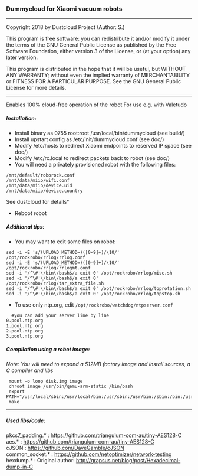 ### Dummycloud for Xiaomi vacuum robots

----
Copyright 2018 by Dustcloud Project (Author: S.)

This program is free software: you can redistribute it and/or modify
it under the terms of the GNU General Public License as published by
the Free Software Foundation, either version 3 of the License, or
(at your option) any later version.

This program is distributed in the hope that it will be useful,
but WITHOUT ANY WARRANTY; without even the implied warranty of
MERCHANTABILITY or FITNESS FOR A PARTICULAR PURPOSE. See the GNU General Public License for more details.

----

Enables 100% cloud-free operation of the robot
For use e.g. with Valetudo

##### Installation:
- Install binary as 0755 root:root /usr/local/bin/dummycloud (see build/)
- Install upstart config as /etc/init/dummycloud.conf (see doc/)
- Modify /etc/hosts to redirect Xiaomi endpoints to reserved IP space (see doc/)
-  Modify /etc/rc.local to redirect packets back to robot (see doc/)
- You will need a privately provisioned robot with the following files:
```
/mnt/default/roborock.conf
/mnt/data/miio/wifi.conf
/mnt/data/miio/device.uid
/mnt/data/miio/device.country
```
See dustcloud for details*
- Reboot robot

##### Additional tips:
* You may want to edit some files on robot:
```
sed -i -E 's/(UPLOAD_METHOD=)([0-9]+)/\10/' /opt/rockrobo/rrlog/rrlog.conf
sed -i -E 's/(UPLOAD_METHOD=)([0-9]+)/\10/' /opt/rockrobo/rrlog/rrlogmt.conf
sed -i '/^\#!\/bin\/bash$/a exit 0' /opt/rockrobo/rrlog/misc.sh
sed -i '/^\#!\/bin\/bash$/a exit 0' /opt/rockrobo/rrlog/tar_extra_file.sh
sed -i '/^\#!\/bin\/bash$/a exit 0' /opt/rockrobo/rrlog/toprotation.sh
sed -i '/^\#!\/bin\/bash$/a exit 0' /opt/rockrobo/rrlog/topstop.sh
```

* To use only ntp.org, edit `/opt/rockrobo/watchdog/ntpserver.conf`  
```
  #you can add your server line by line
0.pool.ntp.org  
1.pool.ntp.org  
2.pool.ntp.org  
3.pool.ntp.org  
```

##### Compilation using a robot image:
*Note: You will need to expand a 512MB factory image and install sources, a C compiler and libs*
```
 mount -o loop disk.img image
 chroot image /usr/bin/qemu-arm-static /bin/bash
 export PATH="/usr/local/sbin:/usr/local/bin:/usr/sbin:/usr/bin:/sbin:/bin:/usr/games:/usr/local/games"
 make
```

---

##### Used libs/code:

pkcs7_padding.* : https://github.com/triangulum-com-au/tiny-AES128-C  
aes.* : https://github.com/triangulum-com-au/tiny-AES128-C  
cJSON : https://github.com/DaveGamble/cJSON  
common_socket.* : https://github.com/netoptimizer/network-testing  
hexdump.* : Original author: http://grapsus.net/blog/post/Hexadecimal-dump-in-C  
